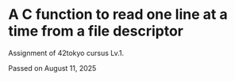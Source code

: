 # A C function to read one line at a time from a file descriptor

Assignment of 42tokyo cursus Lv.1.

Passed on August 11, 2025
